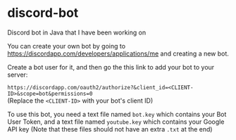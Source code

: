 # discord-bot
Discord bot in Java that I have been working on

You can create your own bot by going to https://discordapp.com/developers/applications/me and creating a new bot.

Create a bot user for it, and then go the this link to add your bot to your server:

`https://discordapp.com/oauth2/authorize?&client_id=<CLIENT-ID>&scope=bot&permissions=0`  
(Replace the `<CLIENT-ID>` with your bot's client ID)

To use this bot, you need a text file named `bot.key` which contains your Bot User Token, and a text file named `youtube.key` which contains your Google API key (Note that these files should not have an extra `.txt` at the end)
